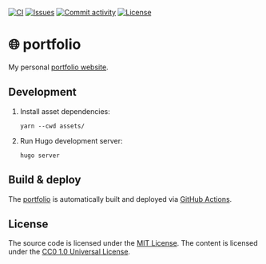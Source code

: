 [![CI](https://img.shields.io/github/workflow/status/heinrichreimer/portfolio/CI?style=flat-square)](https://github.com/heinrichreimer/portfolio/actions?query=workflow%3ACI)
[![Issues](https://img.shields.io/github/issues/heinrichreimer/portfolio?style=flat-square)](https://github.com/heinrichreimer/portfolio/issues)
[![Commit activity](https://img.shields.io/github/commit-activity/m/heinrichreimer/portfolio?style=flat-square)](https://github.com/heinrichreimer/portfolio/commits)
[![License](https://img.shields.io/github/license/heinrichreimer/portfolio?style=flat-square)](LICENSE)

# 🌐 portfolio

My personal [portfolio website](https://heinrich.reimer.family).

## Development

1. Install asset dependencies:

    ```shell script
    yarn --cwd assets/
    ```

1. Run Hugo development server:

    ```shell script
    hugo server
    ```

## Build & deploy

The [portfolio](https://heinrich.reimer.family) is automatically built and deployed
via [GitHub Actions](https://github.com/heinrichreimer/portfolio/actions).

## License

The source code is licensed under the [MIT License](/LICENSE).
The content is licensed under the [CC0 1.0 Universal License](/static/LICENSE).
